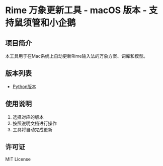 # Rime 万象更新工具 - macOS 版本 - 支持鼠须管和小企鹅

## 项目简介

本工具用于在Mac系统上自动更新Rime输入法的万象方案、词库和模型。

## 版本列表

- [Python版本](./Python/README.md)

## 使用说明

1. 选择对应的版本
2. 按照说明文档进行操作
3. 工具将自动完成更新

## 许可证

MIT License
